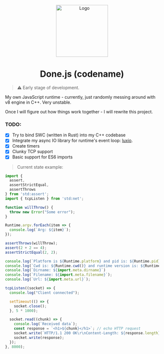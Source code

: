
<p align="center">
  <a href="https://michaldziuba.dev"><img src="https://github.com/user-attachments/assets/40c000fa-26b2-425d-98d0-ad68d3026b0e" alt="Logo" height=170></a>
</p>

<h1 align="center">Done.js (codename)</h1>

> ⚠️ Early stage of development.

My own JavaScript runtime - currently, just randomly messing around with v8 engine in C++. Very unstable.

Once I will figure out how things work together - I will rewrite this project.

### TODO:

- [x] Try to bind SWC (written in Rust) into my C++ codebase
- [x] Integrate my async IO library for runtime's event loop: [luxio](https://github.com/michaldziuba03/luxio).
- [x] Create timers
- [x] Clunky TCP support
- [x] Basic support for ES6 imports

> Current state example:

```js
import { 
  assert, 
  assertStrictEqual, 
  assertThrows 
} from 'std:assert';
import { tcpListen } from 'std:net';

function willThrow() {
  throw new Error("Some error");
}

Runtime.argv.forEach(item => {
  console.log(`Arg: ${item}`);
});

assertThrows(willThrow);
assert(2 + 2 == 4);
assertStrictEqual(2, 2);

console.log(`Platform is ${Runtime.platform} and pid is: ${Runtime.pid}`);
console.log(`Cwd is: ${Runtime.cwd()} and runtime version is: ${Runtime.version}`);
console.log(`Dirname: ${import.meta.dirname}`)
console.log(`Filename: ${import.meta.filename}`);
console.log(`Url: ${import.meta.url}`);

tcpListen((socket) => {
  console.log("Client connected");

  setTimeout(() => {
    socket.close();
  }, 5 * 1000);

  socket.read((chunk) => {
    console.log(`Received data`);
    const response = `<h1>${chunk}</h1>`; // echo HTTP request
    socket.write(`HTTP/1.1 200 OK\r\nContent-Length: ${response.length}\r\nContent-Type: text/html\r\nConnection: close\r\n\r\n`);
    socket.write(response);
  });
}, 8000);
```
